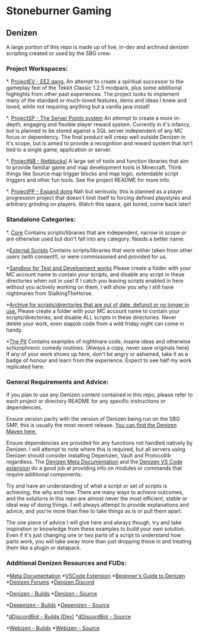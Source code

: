 # Stoneburner Gaming
## Denizen 
A large portion of this repo is made up of live, in-dev and archived denizen scripting created or used by the SBG crew. 

### Project Workspaces:
*. [ProjectEV -  EE2 gang.](.../blob/master/ProjectEV/)
An attempt to create a spiritual successor to the gameplay feel of the Tekkit Classic 1.2.5 modpack, plus some additional highlights from other past experiences.
The project looks to implement many of the standard or much-loved features, items and ideas I knew and loved, while not requiring anything but a vanilla java install!

*. [ProjectSP - The Server Points system](.../blob/master/ProjectSP/)
An attempt to create a more in-depth, engaging and flexible player reward system. Currently in it's infancy, but is planned to be stored against a SQL server independent of any MC focus or dependency. The final product will creep well outside Denizen in it's scope, but is aimed to provide a recognition and reward system that isn't tied to a single game, application or server. 

*. [ProjectNB - Netblocks!](.../blob/master/ProjectNB/)
A large set of tools and function libraries that aim to provide familiar game and map development tools in Minecraft. 
Think things like Source map trigger blocks and map logic, extendable script triggers and other fun tools. See the project README for more info. 

*. [ProjectPP - Expand dong](.../blob/master/ProjectEV/)
Nah but seriously, this is planned as a player progression project that doesn't limit itself to forcing defined playstyles and arbitrary grinding on players. Watch this space, get bored, come back later!

### Standalone Categories:

*. [Core](...blob/master/core/)
Contains scripts/libraries that are independent, narrow in scope or are otherwise used but don't fall into any category. Needs a better name. 

*[External Scripts](...blob/master/ext/)
Contains scripts/libraries that were either taken from other users (with consent!), or were commissioned and provided for us.

*[Sandbox for Test and Development works](...blob/master/sandbox/)
Please create a folder with your MC account name to contain your scripts, and disable any script in these directories when not in use!
If I catch you leaving scripts enabled in here without you actively working on them, I will show you why I still have nightmares from StalkingTheHorse. 
 
*[Archive for scripts/directories that are out of date, defunct or no longer in use.](...blob/master/archive/)
Please create a folder with your MC account name to contain your scripts/directories, and disable ALL scripts in these directories.
Never delete your work, even slapjob code from a wild friday night can come in handy. 

*[The Pit](...blob/master/thepit)
Contains examples of nightmare code, insane ideas and otherwise schizophrenic comedy routines. (Always a copy, never save originals here)
If any of your work shows up here, don't be angry or ashamed, take it as a badge of honour and learn from the experience. Expect to see half my work replicated here. 

### General Requirements and Advice:
If you plan to use any Denizen content contained in this repo, please refer to each project or directory README for any specific instructions or dependencies. 

Ensure version parity with the version of Denizen being run on the SBG SMP, this is usually the most recent release.
[You can find the Denizen Maven here.](https://ci.citizensnpcs.co/job/Denizen)

Ensure dependencies are provided for any functions not handled natively by Denizen. I will attempt to note where this is required, but all servers using Denizen should consider installing Depenizen, Vault and Protocollib regardless. The [Denizen Meta Documentation](meta.denizenscript.com) and the [Denizen VS Code extension](https://github.com/DenizenScript/DenizenVSCode) do a good job at providing info on modules or commands that require additional components.

Try and have an understanding of what a script or set of scripts is achieving, the why and how. There are many ways to achieve outcomes, and the solutions in this repo are almost never the most efficient, stable or ideal way of doing things. I will always attempt to provide explanations and advice, and you're more than free to take things as is or pull them apart.

The one piece of advice I will give here and always though, try and take inspiration or knowledge from these examples to build your own solution. Even if it's just changing one or two parts of a script to understand how parts work, you will take away more than just dropping these in and treating them like a plugin or datapack.

### Additional Denizen Resources and FUDs:
*[Meta Documentation](meta.denizenscript.com)
*[VSCode Extension](https://github.com/DenizenScript/DenizenVSCode)
*[Beginner's Guide to Denizen](https://guide.denizenscript.com/)
*[Denizen Forums](https://forum.denizenscript.com/)
*[Denizen Discord](https://discord.com/invite/Q6pZGSR)

*[Denizen - Builds](https://ci.citizensnpcs.co/job/Denizen)
*[Denizen - Source](https://github.com/DenizenScript/Denizen)

*[Depenizen - Builds](https://ci.citizensnpcs.co/job/Depenizen/)
*[Depenizen - Source](https://github.com/DenizenScript/Depenizen)

*[dDiscordBot - Builds (Dev)](https://ci.citizensnpcs.co/job/dDiscordBot/)
*[dDiscordBot - Source](https://github.com/DenizenScript/dDiscordBot)

*[Webizen - Builds](https://ci.citizensnpcs.co/job/Webizen/)
*[Webizen - Source](https://github.com/DenizenScript/Webizen)
